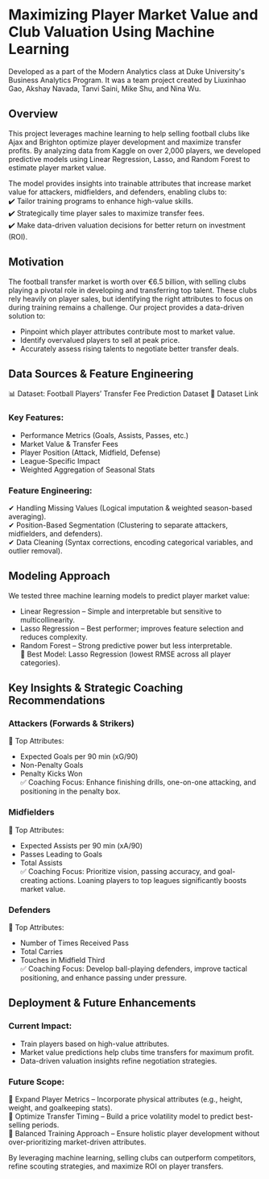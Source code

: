 # Maximizing Player Market Value and Club Valuation Using Machine Learning
Developed as a part of the Modern Analytics class at Duke University's Business Analytics Program. It was a team project created by Liuxinhao Gao, Akshay Navada, Tanvi Saini, Mike Shu, and Nina Wu.

## Overview
This project leverages machine learning to help selling football clubs like Ajax and Brighton optimize player development and maximize transfer profits. By analyzing data from Kaggle on over 2,000 players, we developed predictive models using Linear Regression, Lasso, and Random Forest to estimate player market value.

The model provides insights into trainable attributes that increase market value for attackers, midfielders, and defenders, enabling clubs to: <br>
  ✔️ Tailor training programs to enhance high-value skills. <br>
  ✔️ Strategically time player sales to maximize transfer fees.<br>
  ✔️ Make data-driven valuation decisions for better return on investment (ROI).

## Motivation
The football transfer market is worth over €6.5 billion, with selling clubs playing a pivotal role in developing and transferring top talent. These clubs rely heavily on player sales, but identifying the right attributes to focus on during training remains a challenge. Our project provides a data-driven solution to:

* Pinpoint which player attributes contribute most to market value.
* Identify overvalued players to sell at peak price.
* Accurately assess rising talents to negotiate better transfer deals.

## Data Sources & Feature Engineering
📊 Dataset: Football Players’ Transfer Fee Prediction Dataset
🔗 Dataset Link

### Key Features:
* Performance Metrics (Goals, Assists, Passes, etc.)
* Market Value & Transfer Fees
* Player Position (Attack, Midfield, Defense)
* League-Specific Impact
* Weighted Aggregation of Seasonal Stats
### Feature Engineering:<br>
✔ Handling Missing Values (Logical imputation & weighted season-based averaging).<br>
✔ Position-Based Segmentation (Clustering to separate attackers, midfielders, and defenders).<br>
✔ Data Cleaning (Syntax corrections, encoding categorical variables, and outlier removal).

## Modeling Approach
We tested three machine learning models to predict player market value:

* Linear Regression – Simple and interpretable but sensitive to multicollinearity.
* Lasso Regression – Best performer; improves feature selection and reduces complexity.
* Random Forest – Strong predictive power but less interpretable.<br>
📌 Best Model: Lasso Regression (lowest RMSE across all player categories).

## Key Insights & Strategic Coaching Recommendations
### Attackers (Forwards & Strikers)
🔹 Top Attributes:

* Expected Goals per 90 min (xG/90)
* Non-Penalty Goals
* Penalty Kicks Won<br>
✅ Coaching Focus: Enhance finishing drills, one-on-one attacking, and positioning in the penalty box.
### Midfielders
🔹 Top Attributes:

* Expected Assists per 90 min (xA/90)
* Passes Leading to Goals
* Total Assists<br>
✅ Coaching Focus: Prioritize vision, passing accuracy, and goal-creating actions. Loaning players to top leagues significantly boosts market value.
### Defenders
🔹 Top Attributes:

* Number of Times Received Pass
* Total Carries
* Touches in Midfield Third<br>
✅ Coaching Focus: Develop ball-playing defenders, improve tactical positioning, and enhance passing under pressure.

## Deployment & Future Enhancements
### Current Impact:
* Train players based on high-value attributes.
* Market value predictions help clubs time transfers for maximum profit.
* Data-driven valuation insights refine negotiation strategies.
### Future Scope:
🔹 Expand Player Metrics – Incorporate physical attributes (e.g., height, weight, and goalkeeping stats).<br>
🔹 Optimize Transfer Timing – Build a price volatility model to predict best-selling periods.<br>
🔹 Balanced Training Approach – Ensure holistic player development without over-prioritizing market-driven attributes.<br>

By leveraging machine learning, selling clubs can outperform competitors, refine scouting strategies, and maximize ROI on player transfers.
